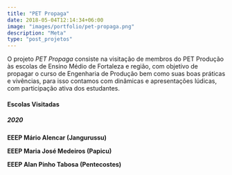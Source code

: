 ```yaml
---
title: "PET Propaga"
date: 2018-05-04T12:14:34+06:00
image: "images/portfolio/pet-propaga.png"
description: "Meta"
type: "post_projetos"
--- 
```


O projeto _PET Propaga_ consiste na visitação de membros do PET Produção às escolas de Ensino Médio de Fortaleza e região, com objetivo de propagar o curso de Engenharia de Produção bem como suas boas práticas e vivências, para isso contamos com dinâmicas e apresentações lúdicas, com participação ativa dos estudantes.

#### Escolas Visitadas

##### 2020
**EEEP Mário Alencar (Jangurussu)**

**EEEP Maria José Medeiros (Papicu)**

**EEEP Alan Pinho Tabosa (Pentecostes)**





